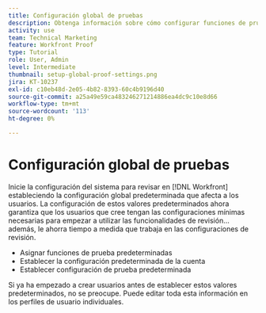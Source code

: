 ```yaml
---
title: Configuración global de pruebas
description: Obtenga información sobre cómo configurar funciones de prueba predeterminadas para los usuarios, configuración predeterminada de la cuenta de revisión y configuración predeterminada de revisión.
activity: use
team: Technical Marketing
feature: Workfront Proof
type: Tutorial
role: User, Admin
level: Intermediate
thumbnail: setup-global-proof-settings.png
jira: KT-10237
exl-id: c10eb48d-2e05-4b82-8393-60c4b9196d40
source-git-commit: a25a49e59ca483246271214886ea4dc9c10e8d66
workflow-type: tm+mt
source-wordcount: '113'
ht-degree: 0%

---
```


# Configuración global de pruebas

Inicie la configuración del sistema para revisar en [!DNL Workfront] estableciendo la configuración global predeterminada que afecta a los usuarios. La configuración de estos valores predeterminados ahora garantiza que los usuarios que cree tengan las configuraciones mínimas necesarias para empezar a utilizar las funcionalidades de revisión... además, le ahorra tiempo a medida que trabaja en las configuraciones de revisión.

* Asignar funciones de prueba predeterminadas
* Establecer la configuración predeterminada de la cuenta
* Establecer configuración de prueba predeterminada

Si ya ha empezado a crear usuarios antes de establecer estos valores predeterminados, no se preocupe. Puede editar toda esta información en los perfiles de usuario individuales.
